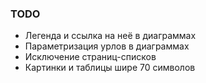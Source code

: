### TODO

* Легенда и ссылка на неё в диаграммах
* Параметризация урлов в диаграммах
* Исключение страниц-списков
* Картинки и таблицы шире 70 символов